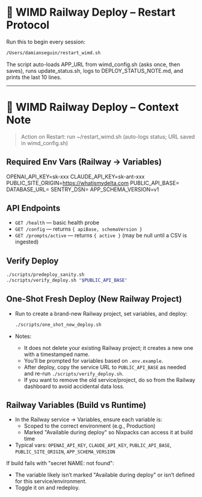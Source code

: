 # 🚦 WIMD Railway Deploy – Restart Protocol

Run this to begin every session:

```zsh
/Users/damianseguin/restart_wimd.sh
```

The script auto-loads APP_URL from wimd_config.sh (asks once, then saves), runs update_status.sh, logs to DEPLOY_STATUS_NOTE.md, and prints the last 10 lines.

---

# 📝 WIMD Railway Deploy – Context Note

> Action on Restart: run ~/restart_wimd.sh (auto-logs status; URL saved in wimd_config.sh)

## Required Env Vars (Railway → Variables)
OPENAI_API_KEY=sk-xxx
CLAUDE_API_KEY=sk-ant-xxx
PUBLIC_SITE_ORIGIN=https://whatismydelta.com
PUBLIC_API_BASE=
DATABASE_URL=
SENTRY_DSN=
APP_SCHEMA_VERSION=v1

## API Endpoints
- `GET /health` — basic health probe
- `GET /config` — returns `{ apiBase, schemaVersion }`
- `GET /prompts/active` — returns `{ active }` (may be null until a CSV is ingested)

## Verify Deploy
```zsh
./scripts/predeploy_sanity.sh
./scripts/verify_deploy.sh "$PUBLIC_API_BASE"
```

## One-Shot Fresh Deploy (New Railway Project)
- Run to create a brand-new Railway project, set variables, and deploy:
  
  ```zsh
  ./scripts/one_shot_new_deploy.sh
  ```

- Notes:
  - It does not delete your existing Railway project; it creates a new one with a timestamped name.
  - You’ll be prompted for variables based on `.env.example`.
  - After deploy, copy the service URL to `PUBLIC_API_BASE` as needed and re-run `./scripts/verify_deploy.sh`.
  - If you want to remove the old service/project, do so from the Railway dashboard to avoid accidental data loss.

## Railway Variables (Build vs Runtime)
- In the Railway service → Variables, ensure each variable is:
  - Scoped to the correct environment (e.g., Production)
  - Marked "Available during deploy" so Nixpacks can access it at build time
- Typical vars: `OPENAI_API_KEY`, `CLAUDE_API_KEY`, `PUBLIC_API_BASE`, `PUBLIC_SITE_ORIGIN`, `APP_SCHEMA_VERSION`

If build fails with "secret NAME: not found":
- The variable likely isn’t marked "Available during deploy" or isn’t defined for this service/environment.
- Toggle it on and redeploy.

